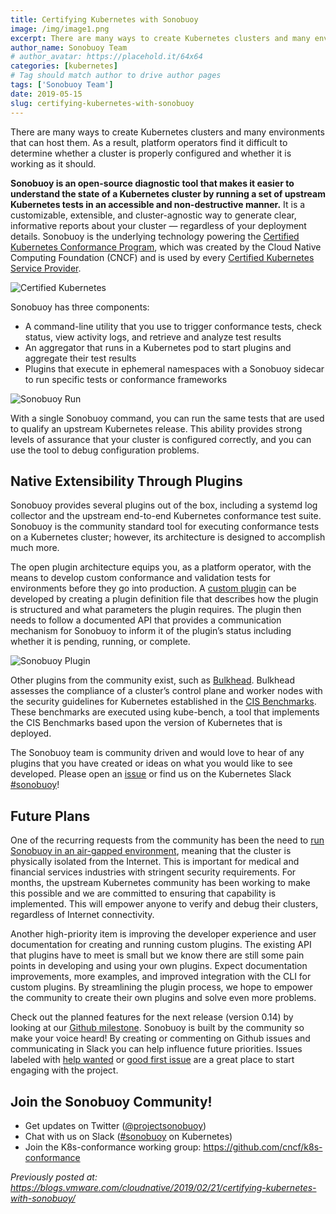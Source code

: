 ```yaml
---
title: Certifying Kubernetes with Sonobuoy
image: /img/image1.png
excerpt: There are many ways to create Kubernetes clusters and many environments that can host them. As a result, platform operators find it difficult to determine whether a cluster is properly configured and whether it is working as it should.
author_name: Sonobuoy Team
# author_avatar: https://placehold.it/64x64
categories: [kubernetes]
# Tag should match author to drive author pages
tags: ['Sonobuoy Team']
date: 2019-05-15
slug: certifying-kubernetes-with-sonobuoy
---
```

There are many ways to create Kubernetes clusters and many environments that can host them. As a result, platform operators find it difficult to determine whether a cluster is properly configured and whether it is working as it should.

**Sonobuoy is an open-source diagnostic tool that makes it easier to understand the state of a Kubernetes cluster by running a set of upstream Kubernetes tests in an accessible and non-destructive manner.** It is a customizable, extensible, and cluster-agnostic way to generate clear, informative reports about your cluster — regardless of your deployment details. Sonobuoy is the underlying technology powering the [Certified Kubernetes Conformance Program](https://www.cncf.io/certification/software-conformance), which was created by the Cloud Native Computing Foundation (CNCF) and is used by every [Certified Kubernetes Service Provider](https://www.cncf.io/certification/kcsp/).

![Certified Kubernetes](/img/image3.png "Certified Kubernetes")

Sonobuoy has three components:
* A command-line utility that you use to trigger conformance tests, check status, view activity logs, and retrieve and analyze test results
* An aggregator that runs in a Kubernetes pod to start plugins and aggregate their test results
* Plugins that execute in ephemeral namespaces with a Sonobuoy sidecar to run specific tests or conformance frameworks

![Sonobuoy Run](/img/image1.png "Sonobuoy Run")

With a single Sonobuoy command, you can run the same tests that are used to qualify an upstream Kubernetes release. This ability provides strong levels of assurance that your cluster is configured correctly, and you can use the tool to debug configuration problems.

## Native Extensibility Through Plugins
Sonobuoy provides several plugins out of the box, including a systemd log collector and the upstream end-to-end Kubernetes conformance test suite. Sonobuoy is the community standard tool for executing conformance tests on a Kubernetes cluster; however, its architecture is designed to accomplish much more.

The open plugin architecture equips you, as a platform operator, with the means to develop custom conformance and validation tests for environments before they go into production. A [custom plugin](https://github.com/vmware-tanzu/sonobuoy/blob/master/docs/plugins.md) can be developed by creating a plugin definition file that describes how the plugin is structured and what parameters the plugin requires. The plugin then needs to follow a documented API that provides a communication mechanism for Sonobuoy to inform it of the plugin’s status including whether it is pending, running, or complete.

![Sonobuoy Plugin](/img/image4.png "Sonobuoy Plugin")

Other plugins from the community exist, such as [Bulkhead](https://github.com/bgeesaman/sonobuoy-plugin-bulkhead). Bulkhead assesses the compliance of a cluster’s control plane and worker nodes with the security guidelines for Kubernetes established in the [CIS Benchmarks](https://www.cisecurity.org/benchmark/kubernetes/). These benchmarks are executed using kube-bench, a tool that implements the CIS Benchmarks based upon the version of Kubernetes that is deployed.

The Sonobuoy team is community driven and would love to hear of any plugins that you have created or ideas on what you would like to see developed. Please open an [issue](https://github.com/vmware-tanzu/sonobuoy/issues/new/choose) or find us on the Kubernetes Slack [#sonobuoy](https://kubernetes.slack.com/messages/C6L3G051C)!

## Future Plans
One of the recurring requests from the community has been the need to [run Sonobuoy in an air-gapped environment](https://github.com/vmware-tanzu/sonobuoy/issues/160), meaning that the cluster is physically isolated from the Internet. This is important for medical and financial services industries with stringent security requirements. For months, the upstream Kubernetes community has been working to make this possible and we are committed to ensuring that capability is implemented. This will empower anyone to verify and debug their clusters, regardless of Internet connectivity.

Another high-priority item is improving the developer experience and user documentation for creating and running custom plugins. The existing API that plugins have to meet is small but we know there are still some pain points in developing and using your own plugins. Expect documentation improvements, more examples, and improved integration with the CLI for custom plugins. By streamlining the plugin process, we hope to empower the community to create their own plugins and solve even more problems.

Check out the planned features for the next release (version 0.14) by looking at our [Github milestone](https://github.com/vmware-tanzu/sonobuoy/issues?utf8=%E2%9C%93&q=is%3Aissue+milestone%3Av0.14+).  Sonobuoy is built by the community so make your voice heard! By creating or commenting on Github issues and communicating in Slack you can help influence future priorities. Issues labeled with [help wanted](https://github.com/vmware-tanzu/sonobuoy/issues?q=is%3Aopen+is%3Aissue+label%3A%22good+first+issue%22+label%3A%22help+wanted%22) or [good first issue](https://github.com/vmware-tanzu/sonobuoy/issues?q=is%3Aopen+is%3Aissue+label%3A%22good+first+issue%22) are a great place to start engaging with the project.

## Join the Sonobuoy Community!
* Get updates on Twitter ([@projectsonobuoy](https://twitter.com/projectsonobuoy))
* Chat with us on Slack ([#sonobuoy​](https://kubernetes.slack.com/messages/sonobuoy) on Kubernetes)
* Join the K8s-conformance working group: <https://github.com/cncf/k8s-conformance>

_Previously posted at: <https://blogs.vmware.com/cloudnative/2019/02/21/certifying-kubernetes-with-sonobuoy/>_
